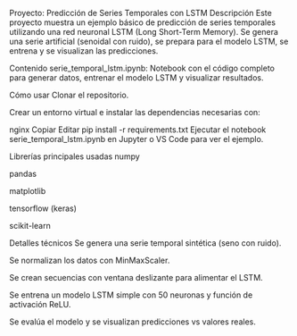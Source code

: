 Proyecto: Predicción de Series Temporales con LSTM
Descripción
Este proyecto muestra un ejemplo básico de predicción de series temporales utilizando una red neuronal LSTM (Long Short-Term Memory).
Se genera una serie artificial (senoidal con ruido), se prepara para el modelo LSTM, se entrena y se visualizan las predicciones.

Contenido
serie_temporal_lstm.ipynb: Notebook con el código completo para generar datos, entrenar el modelo LSTM y visualizar resultados.

Cómo usar
Clonar el repositorio.

Crear un entorno virtual e instalar las dependencias necesarias con:

nginx
Copiar
Editar
pip install -r requirements.txt
Ejecutar el notebook serie_temporal_lstm.ipynb en Jupyter o VS Code para ver el ejemplo.

Librerías principales usadas
numpy

pandas

matplotlib

tensorflow (keras)

scikit-learn

Detalles técnicos
Se genera una serie temporal sintética (seno con ruido).

Se normalizan los datos con MinMaxScaler.

Se crean secuencias con ventana deslizante para alimentar el LSTM.

Se entrena un modelo LSTM simple con 50 neuronas y función de activación ReLU.

Se evalúa el modelo y se visualizan predicciones vs valores reales.

